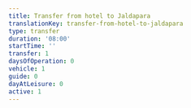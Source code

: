 ```yaml
---
title: Transfer from hotel to Jaldapara
translationKey: transfer-from-hotel-to-jaldapara
type: transfer
duration: '08:00'
startTime: ''
transfer: 1
daysOfOperation: 0
vehicle: 1
guide: 0
dayAtLeisure: 0
active: 1
---
```

